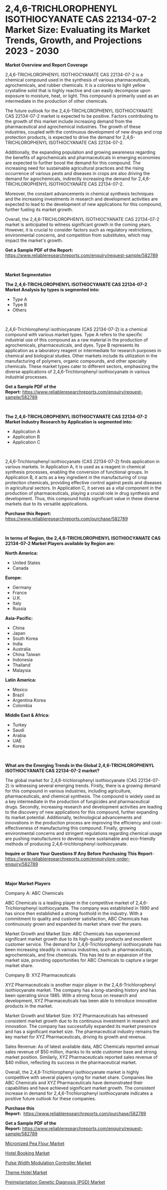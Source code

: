 <p><h1>2,4,6-TRICHLOROPHENYL ISOTHIOCYANATE CAS 22134-07-2 Market Size: Evaluating its Market Trends, Growth, and Projections 2023 - 2030</h1></p><p><strong>Market Overview and Report Coverage</strong></p>
<p><p>2,4,6-TRICHLOROPHENYL ISOTHIOCYANATE CAS 22134-07-2 is a chemical compound used in the synthesis of various pharmaceuticals, agrochemicals, and rubber chemicals. It is a colorless to light yellow crystalline solid that is highly reactive and can easily decompose upon exposure to moisture, heat, or light. This compound is primarily used as an intermediate in the production of other chemicals.</p><p>The future outlook for the 2,4,6-TRICHLOROPHENYL ISOTHIOCYANATE CAS 22134-07-2 market is expected to be positive. Factors contributing to the growth of this market include increasing demand from the pharmaceutical and agrochemical industries. The growth of these industries, coupled with the continuous development of new drugs and crop protection products, is expected to drive the demand for 2,4,6-TRICHLOROPHENYL ISOTHIOCYANATE CAS 22134-07-2.</p><p>Additionally, the expanding population and growing awareness regarding the benefits of agrochemicals and pharmaceuticals in emerging economies are expected to further boost the demand for this compound. The increasing need for sustainable agricultural practices and the rising occurrence of various pests and diseases in crops are also driving the demand for agrochemicals, indirectly increasing the demand for 2,4,6-TRICHLOROPHENYL ISOTHIOCYANATE CAS 22134-07-2.</p><p>Moreover, the constant advancements in chemical synthesis techniques and the increasing investments in research and development activities are expected to lead to the development of new applications for this compound, further fueling its market growth.</p><p>Overall, the 2,4,6-TRICHLOROPHENYL ISOTHIOCYANATE CAS 22134-07-2 market is anticipated to witness significant growth in the coming years. However, it is crucial to consider factors such as regulatory restrictions, environmental concerns, and competition from substitutes, which may impact the market's growth.</p></p>
<p><strong>Get a Sample PDF of the Report:</strong> <a href="https://www.reliableresearchreports.com/enquiry/request-sample/582789">https://www.reliableresearchreports.com/enquiry/request-sample/582789</a></p>
<p>&nbsp;</p>
<p><strong>Market Segmentation</strong></p>
<p><strong>The 2,4,6-TRICHLOROPHENYL ISOTHIOCYANATE CAS 22134-07-2 Market Analysis by types is segmented into:</strong></p>
<p><ul><li>Type A</li><li>Type B</li><li>Others</li></ul></p>
<p>&nbsp;</p>
<p><p>2,4,6-Trichlorophenyl isothiocyanate (CAS 22134-07-2) is a chemical compound with various market types. Type A refers to the specific industrial use of this compound as a raw material in the production of agrochemicals, pharmaceuticals, and dyes. Type B represents its application as a laboratory reagent or intermediate for research purposes in chemical and biological studies. Other markets include its utilization in the manufacturing of polymers, organic compounds, and other specialty chemicals. These market types cater to different sectors, emphasizing the diverse applications of 2,4,6-Trichlorophenyl isothiocyanate in various industrial processes.</p></p>
<p><strong>Get a Sample PDF of the Report:</strong>&nbsp;<a href="https://www.reliableresearchreports.com/enquiry/request-sample/582789">https://www.reliableresearchreports.com/enquiry/request-sample/582789</a></p>
<p>&nbsp;</p>
<p><strong>The 2,4,6-TRICHLOROPHENYL ISOTHIOCYANATE CAS 22134-07-2 Market Industry Research by Application is segmented into:</strong></p>
<p><ul><li>Application A</li><li>Application B</li><li>Application C</li></ul></p>
<p>&nbsp;</p>
<p><p>2,4,6-Trichlorophenyl isothiocyanate (CAS 22134-07-2) finds application in various markets. In Application A, it is used as a reagent in chemical synthesis processes, enabling the conversion of functional groups. In Application B, it acts as a key ingredient in the manufacturing of crop protection chemicals, providing effective control against pests and diseases in agricultural sectors. In Application C, it serves as a vital component in the production of pharmaceuticals, playing a crucial role in drug synthesis and development. Thus, this compound holds significant value in these diverse markets due to its versatile applications.</p></p>
<p><strong>Purchase this Report:</strong>&nbsp; <a href="https://www.reliableresearchreports.com/purchase/582789">https://www.reliableresearchreports.com/purchase/582789</a></p>
<p>&nbsp;</p>
<p><strong>In terms of Region, the 2,4,6-TRICHLOROPHENYL ISOTHIOCYANATE CAS 22134-07-2 Market Players available by Region are:</strong></p>
<p>
    <p> <strong> North America: </strong>
        <ul>
            <li>United States</li>
            <li>Canada</li>
        </ul>
        </p> 
    <p> <strong> Europe: </strong>
        <ul>
            <li>Germany</li>
            <li>France</li>
            <li>U.K.</li>
            <li>Italy</li>
            <li>Russia</li>
        </ul>
        </p> 
    <p> <strong> Asia-Pacific: </strong>
        <ul>
            <li>China</li>
            <li>Japan</li>
            <li>South Korea</li>
            <li>India</li>
            <li>Australia</li>
            <li>China Taiwan</li>
            <li>Indonesia</li>
            <li>Thailand</li>
            <li>Malaysia</li>
        </ul>
        </p> 
    <p> <strong> Latin America: </strong>
        <ul>
            <li>Mexico</li>
            <li>Brazil</li>
            <li>Argentina Korea</li>
            <li>Colombia</li>
        </ul>
        </p> 
    <p> <strong> Middle East & Africa: </strong>
        <ul>
            <li>Turkey</li>
            <li>Saudi</li>
            <li>Arabia</li>
            <li>UAE</li>
            <li>Korea</li>
        </ul>
    </p>
    </p>
<p>&nbsp;</p>
<p><strong>What are the Emerging Trends in the Global 2,4,6-TRICHLOROPHENYL ISOTHIOCYANATE CAS 22134-07-2 market?</strong></p>
<p><p>The global market for 2,4,6-trichlorophenyl isothiocyanate (CAS 22134-07-2) is witnessing several emerging trends. Firstly, there is a growing demand for this compound in various industries, including agriculture, pharmaceuticals, and chemical synthesis. The compound is widely used as a key intermediate in the production of fungicides and pharmaceutical drugs. Secondly, increasing research and development activities are leading to the discovery of new applications for this compound, further expanding its market potential. Additionally, technological advancements and innovations in the production process are improving the efficiency and cost-effectiveness of manufacturing this compound. Finally, growing environmental concerns and stringent regulations regarding chemical usage are pushing manufacturers to develop more sustainable and eco-friendly methods of producing 2,4,6-trichlorophenyl isothiocyanate.</p></p>
<p><strong>Inquire or Share Your Questions If Any Before Purchasing This Report</strong>- <a href="https://www.reliableresearchreports.com/enquiry/pre-order-enquiry/582789">https://www.reliableresearchreports.com/enquiry/pre-order-enquiry/582789</a></p>
<p>&nbsp;</p>
<p><strong>Major Market Players</strong></p>
<p><p>Company A: ABC Chemicals</p><p>ABC Chemicals is a leading player in the competitive market of 2,4,6-Trichlorophenyl isothiocyanate. The company was established in 1990 and has since then established a strong foothold in the industry. With a commitment to quality and customer satisfaction, ABC Chemicals has continuously grown and expanded its market share over the years. </p><p>Market Growth and Market Size: ABC Chemicals has experienced significant market growth due to its high-quality products and excellent customer service. The demand for 2,4,6-Trichlorophenyl isothiocyanate has been increasing steadily in various industries, such as pharmaceuticals, agrochemicals, and fine chemicals. This has led to an expansion of the market size, providing opportunities for ABC Chemicals to capture a larger market share.</p><p>Company B: XYZ Pharmaceuticals</p><p>XYZ Pharmaceuticals is another major player in the 2,4,6-Trichlorophenyl isothiocyanate market. The company has a long-standing history and has been operating since 1985. With a strong focus on research and development, XYZ Pharmaceuticals has been able to introduce innovative products in the market.</p><p>Market Growth and Market Size: XYZ Pharmaceuticals has witnessed consistent market growth due to its continuous investment in research and innovation. The company has successfully expanded its market presence and has a significant market size. The pharmaceutical industry remains the key market for XYZ Pharmaceuticals, driving its growth and revenue.</p><p>Sales Revenue: As of latest available data, ABC Chemicals reported annual sales revenue of $50 million, thanks to its wide customer base and strong market position. Similarly, XYZ Pharmaceuticals reported sales revenue of $40 million, reflecting its success in the pharmaceutical market.</p><p>Overall, the 2,4,6-Trichlorophenyl isothiocyanate market is highly competitive with several players vying for market share. Companies like ABC Chemicals and XYZ Pharmaceuticals have demonstrated their capabilities and have achieved significant market growth. The consistent increase in demand for 2,4,6-Trichlorophenyl isothiocyanate indicates a positive future outlook for these companies.</p></p>
<p><strong>Purchase this Report:</strong>&nbsp;&nbsp;<a href="https://www.reliableresearchreports.com/purchase/582789">https://www.reliableresearchreports.com/purchase/582789</a></p>
<p></p>
<p><strong>Get a Sample PDF of the Report:</strong>&nbsp;<a href="https://www.reliableresearchreports.com/enquiry/request-sample/582789">https://www.reliableresearchreports.com/enquiry/request-sample/582789</a></p>
<p><p><a href="https://www.linkedin.com/pulse/micronized-pea-flour-market-insights-players-forecast-till/">Micronized Pea Flour Market</a></p><p><a href="https://medium.com/@melissaarnold2022/hotel-booking-nbsp-market-focuses-on-market-share-size-and-projected-forecast-till-2030-d66e655b2a15">Hotel Booking Market</a></p><p><a href="https://www.linkedin.com/pulse/pulse-width-modulation-controller-market-size-share-global-1e/">Pulse Width Modulation Controller Market</a></p><p><a href="https://medium.com/@jessicaelliott65/theme-hotel-nbsp-market-focuses-on-market-share-size-and-projected-forecast-till-2030-ca64d64664ad">Theme Hotel Market</a></p><p><a href="https://www.linkedin.com/pulse/preimplantation-genetic-diagnosis-pgd-market-size-2023/">Preimplantation Genetic Diagnosis (PGD) Market</a></p></p>
